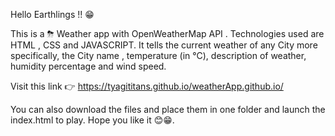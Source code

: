 Hello Earthlings !! 😁

This is a ⛈ Weather app with OpenWeatherMap API . Technologies used are HTML , CSS and JAVASCRIPT. It tells the current weather of any City more specifically, the City name , temperature (in °C), description of weather, humidity percentage and wind speed.

Visit this link 👉 https://tyagititans.github.io/weatherApp.github.io/

You can also download the files and place them in one folder and launch the index.html to play. Hope you like it 😊😁.
